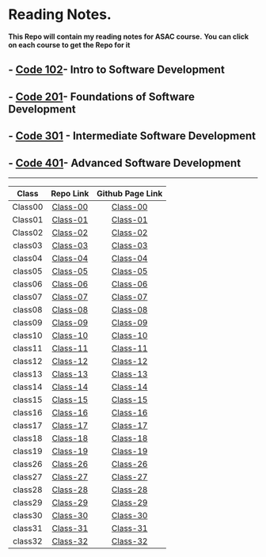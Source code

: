 # Reading Notes.

**This Repo will contain my reading notes for ASAC course.**
**You can click on each course to get the Repo for it**

## - [Code 102](https://github.com/amr88nzzal/reading-notes-repo)- Intro to Software Development
## - [Code 201](https://github.com/amr88nzzal/reading-notes-201)- Foundations of Software Development
## - [Code 301](https://github.com/amr88nzzal/reading-notes-301) - Intermediate Software Development
## - [Code 401](https://github.com/amr88nzzal/reading-note-401)- Advanced Software Development

-------

| Class      |    Repo Link     |   Github Page Link  |
| :----:     | :--------------: | :-----------------: |
| Class00    |     [Class-00](https://github.com/amr88nzzal/reading-note-401/blob/main/class00.md) |     [Class-00](https://amr88nzzal.github.io/reading-note-401/class00)    |
| Class01    |     [Class-01](https://github.com/amr88nzzal/reading-note-401/blob/main/class01.md) |     [Class-01](https://amr88nzzal.github.io/reading-note-401/class01) 
| Class02    |     [Class-02](https://github.com/amr88nzzal/reading-note-401/blob/main/class02.md) |     [Class-02](https://amr88nzzal.github.io/reading-note-401/class02)   
| class03    |     [Class-03](https://github.com/amr88nzzal/reading-note-401/blob/main/class03.md) |     [Class-03](https://amr88nzzal.github.io/reading-note-401/class03)
| class04    |     [Class-04](https://github.com/amr88nzzal/reading-note-401/blob/main/class04.md) |     [Class-04](https://amr88nzzal.github.io/reading-note-401/class04)
| class05    |     [Class-05](https://github.com/amr88nzzal/reading-note-401/blob/main/class05.md) |     [Class-05](https://amr88nzzal.github.io/reading-note-401/class05)
| class06    |     [Class-06](https://github.com/amr88nzzal/reading-note-401/blob/main/class06.md) |     [Class-06](https://amr88nzzal.github.io/reading-note-401/class06)
| class07    |     [Class-07](https://github.com/amr88nzzal/reading-note-401/blob/main/class07.md) |     [Class-07](https://amr88nzzal.github.io/reading-note-401/class07)
| class08    |     [Class-08](https://github.com/amr88nzzal/reading-note-401/blob/main/class08.md) |     [Class-08](https://amr88nzzal.github.io/reading-note-401/class08)
| class09    |     [Class-09](https://github.com/amr88nzzal/reading-note-401/blob/main/class09.md) |     [Class-09](https://amr88nzzal.github.io/reading-note-401/class09)
| class10    |     [Class-10](https://github.com/amr88nzzal/reading-note-401/blob/main/class10.md) |     [Class-10](https://amr88nzzal.github.io/reading-note-401/class10)
| class11    |     [Class-11](https://github.com/amr88nzzal/reading-note-401/blob/main/class11.md) |     [Class-11](https://amr88nzzal.github.io/reading-note-401/class11)
| class12    |     [Class-12](https://github.com/amr88nzzal/reading-note-401/blob/main/class12.md) |     [Class-12](https://amr88nzzal.github.io/reading-note-401/class12)
| class13    |     [Class-13](https://github.com/amr88nzzal/reading-note-401/blob/main/class13.md) |     [Class-13](https://amr88nzzal.github.io/reading-note-401/class13)
| class14    |     [Class-14](https://github.com/amr88nzzal/reading-note-401/blob/main/class14.md) |     [Class-14](https://amr88nzzal.github.io/reading-note-401/class14)
| class15    |     [Class-15](https://github.com/amr88nzzal/reading-note-401/blob/main/class15.md) |     [Class-15](https://amr88nzzal.github.io/reading-note-401/class15)
| class16    |     [Class-16](https://github.com/amr88nzzal/reading-note-401/blob/main/class16.md) |     [Class-16](https://amr88nzzal.github.io/reading-note-401/class16)
| class17    |     [Class-17](https://github.com/amr88nzzal/reading-note-401/blob/main/class17.md) |     [Class-17](https://amr88nzzal.github.io/reading-note-401/class17)
| class18    |     [Class-18](https://github.com/amr88nzzal/reading-note-401/blob/main/class18.md) |     [Class-18](https://amr88nzzal.github.io/reading-note-401/class18)
| class19    |     [Class-19](https://github.com/amr88nzzal/reading-note-401/blob/main/class19.md) |     [Class-19](https://amr88nzzal.github.io/reading-note-401/class19)
| class26    |     [Class-26](https://github.com/amr88nzzal/reading-note-401/blob/main/class26.md) |     [Class-26](https://amr88nzzal.github.io/reading-note-401/class26)
| class27    |     [Class-27](https://github.com/amr88nzzal/reading-note-401/blob/main/class27.md) |     [Class-27](https://amr88nzzal.github.io/reading-note-401/class27)
| class28    |     [Class-28](https://github.com/amr88nzzal/reading-note-401/blob/main/class28.md) |     [Class-28](https://amr88nzzal.github.io/reading-note-401/class28)
| class29    |     [Class-29](https://github.com/amr88nzzal/reading-note-401/blob/main/class29.md) |     [Class-29](https://amr88nzzal.github.io/reading-note-401/class29)
| class30    |     [Class-30](https://github.com/amr88nzzal/reading-note-401/blob/main/class30.md) |     [Class-30](https://amr88nzzal.github.io/reading-note-401/class30)
| class31    |     [Class-31](https://github.com/amr88nzzal/reading-note-401/blob/main/class31.md) |     [Class-31](https://amr88nzzal.github.io/reading-note-401/class31)
| class32    |     [Class-32](https://github.com/amr88nzzal/reading-note-401/blob/main/class32.md) |     [Class-32](https://amr88nzzal.github.io/reading-note-401/class32)